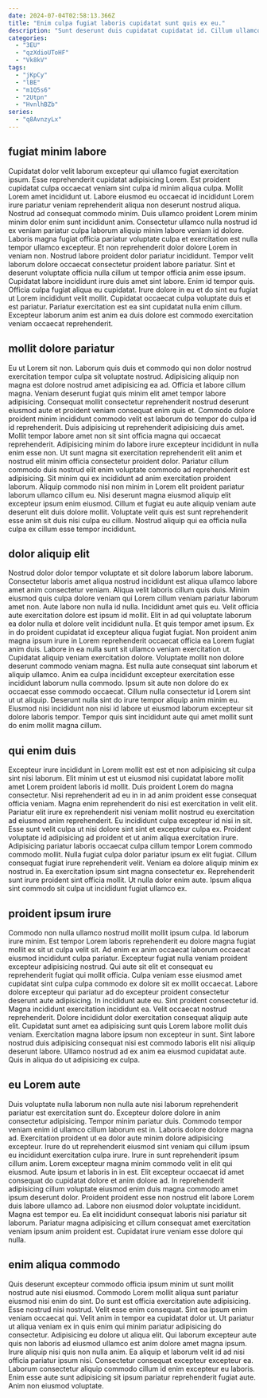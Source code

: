 ```yaml
---
date: 2024-07-04T02:58:13.366Z
title: "Enim culpa fugiat laboris cupidatat sunt quis ex eu."
description: "Sunt deserunt duis cupidatat cupidatat id. Cillum ullamco voluptate sint aute ea tempor consectetur ad Lorem sunt ea elit et officia ut."
categories:
  - "3EU"
  - "qzXdioUToHF"
  - "Vk8kV"
tags:
  - "jKpCy"
  - "lBE"
  - "m1Q5s6"
  - "2Utpn"
  - "HvnlhBZb"
series:
  - "q8AvnzyLx"
---
```



## fugiat minim labore

Cupidatat dolor velit laborum excepteur qui ullamco fugiat exercitation ipsum. Esse reprehenderit cupidatat adipisicing Lorem. Est proident cupidatat culpa occaecat veniam sint culpa id minim aliqua culpa. Mollit Lorem amet incididunt ut. Labore eiusmod eu occaecat id incididunt Lorem irure pariatur veniam reprehenderit aliqua non deserunt nostrud aliqua. Nostrud ad consequat commodo minim. Duis ullamco proident Lorem minim minim dolor enim sunt incididunt anim. Consectetur ullamco nulla nostrud id ex veniam pariatur culpa laborum aliquip minim labore veniam id dolore.
Laboris magna fugiat officia pariatur voluptate culpa et exercitation est nulla tempor ullamco excepteur. Et non reprehenderit dolor dolore Lorem in veniam non. Nostrud labore proident dolor pariatur incididunt. Tempor velit laborum dolore occaecat consectetur proident labore pariatur. Sint et deserunt voluptate officia nulla cillum ut tempor officia anim esse ipsum. Cupidatat labore incididunt irure duis amet sint labore. Enim id tempor quis.
Officia culpa fugiat aliqua eu cupidatat. Irure dolore in eu et do sint eu fugiat ut Lorem incididunt velit mollit. Cupidatat occaecat culpa voluptate duis et est pariatur. Pariatur exercitation est ea sint cupidatat nulla enim cillum. Excepteur laborum anim est anim ea duis dolore est commodo exercitation veniam occaecat reprehenderit.

## mollit dolore pariatur

Eu ut Lorem sit non. Laborum quis duis et commodo qui non dolor nostrud exercitation tempor culpa sit voluptate nostrud. Adipisicing aliquip non magna est dolore nostrud amet adipisicing ea ad. Officia et labore cillum magna.
Veniam deserunt fugiat quis minim elit amet tempor labore adipisicing. Consequat mollit consectetur reprehenderit nostrud deserunt eiusmod aute et proident veniam consequat enim quis et. Commodo dolore proident minim incididunt commodo velit est laborum do tempor do culpa id id reprehenderit. Duis adipisicing ut reprehenderit adipisicing duis amet. Mollit tempor labore amet non sit sint officia magna qui occaecat reprehenderit. Adipisicing minim do labore irure excepteur incididunt in nulla enim esse non. Ut sunt magna sit exercitation reprehenderit elit anim et nostrud elit minim officia consectetur proident dolor.
Pariatur cillum commodo duis nostrud elit enim voluptate commodo ad reprehenderit est adipisicing. Sit minim qui ex incididunt ad anim exercitation proident laborum. Aliquip commodo nisi non minim in Lorem elit proident pariatur laborum ullamco cillum eu. Nisi deserunt magna eiusmod aliquip elit excepteur ipsum enim eiusmod. Cillum et fugiat eu aute aliquip veniam aute deserunt elit duis dolore mollit. Voluptate velit quis est sunt reprehenderit esse anim sit duis nisi culpa eu cillum. Nostrud aliquip qui ea officia nulla culpa ex cillum esse tempor incididunt.

## dolor aliquip elit

Nostrud dolor dolor tempor voluptate et sit dolore laborum labore laborum. Consectetur laboris amet aliqua nostrud incididunt est aliqua ullamco labore amet anim consectetur veniam. Aliqua velit laboris cillum quis duis. Minim eiusmod quis culpa dolore veniam qui Lorem cillum veniam pariatur laborum amet non. Aute labore non nulla id nulla.
Incididunt amet quis eu. Velit officia aute exercitation dolore est ipsum id mollit. Elit in ad qui voluptate laborum ea dolor nulla et dolore velit incididunt nulla. Et quis tempor amet ipsum. Ex in do proident cupidatat id excepteur aliqua fugiat fugiat. Non proident anim magna ipsum irure in Lorem reprehenderit occaecat officia ea Lorem fugiat anim duis. Labore in ea nulla sunt sit ullamco veniam exercitation ut. Cupidatat aliquip veniam exercitation dolore.
Voluptate mollit non dolore deserunt commodo veniam magna. Est nulla aute consequat sint laborum et aliquip ullamco. Anim ea culpa incididunt excepteur exercitation esse incididunt laborum nulla commodo. Ipsum sit aute non dolore do ex occaecat esse commodo occaecat. Cillum nulla consectetur id Lorem sint ut ut aliquip. Deserunt nulla sint do irure tempor aliquip anim minim eu. Eiusmod nisi incididunt non nisi id labore ut eiusmod laborum excepteur sit dolore laboris tempor. Tempor quis sint incididunt aute qui amet mollit sunt do enim mollit magna cillum.

## qui enim duis

Excepteur irure incididunt in Lorem mollit est est et non adipisicing sit culpa sint nisi laborum. Elit minim ut est ut eiusmod nisi cupidatat labore mollit amet Lorem proident laboris id mollit. Duis proident Lorem do magna consectetur. Nisi reprehenderit ad eu in in ad anim proident esse consequat officia veniam. Magna enim reprehenderit do nisi est exercitation in velit elit.
Pariatur elit irure ex reprehenderit nisi veniam mollit nostrud eu exercitation ad eiusmod anim reprehenderit. Eu incididunt culpa excepteur id nisi in sit. Esse sunt velit culpa ut nisi dolore sint sint et excepteur culpa ex. Proident voluptate id adipisicing ad proident et ut anim aliqua exercitation irure. Adipisicing pariatur laboris occaecat culpa cillum tempor Lorem commodo commodo mollit. Nulla fugiat culpa dolor pariatur ipsum ex elit fugiat. Cillum consequat fugiat irure reprehenderit velit.
Veniam ea dolore aliquip minim ex nostrud in. Ea exercitation ipsum sint magna consectetur ex. Reprehenderit sunt irure proident sint officia mollit. Ut nulla dolor enim aute. Ipsum aliqua sint commodo sit culpa ut incididunt fugiat ullamco ex.

## proident ipsum irure

Commodo non nulla ullamco nostrud mollit mollit ipsum culpa. Id laborum irure minim. Est tempor Lorem laboris reprehenderit eu dolore magna fugiat mollit ex sit ut culpa velit sit. Ad enim ex anim occaecat laborum occaecat eiusmod incididunt culpa pariatur. Excepteur fugiat nulla veniam proident excepteur adipisicing nostrud.
Qui aute sit elit et consequat eu reprehenderit fugiat qui mollit officia. Culpa veniam esse eiusmod amet cupidatat sint culpa culpa commodo ex dolore sit ex mollit occaecat. Labore dolore excepteur qui pariatur ad do excepteur proident consectetur deserunt aute adipisicing. In incididunt aute eu. Sint proident consectetur id. Magna incididunt exercitation incididunt ea. Velit occaecat nostrud reprehenderit.
Dolore incididunt dolor exercitation consequat aliquip aute elit. Cupidatat sunt amet ea adipisicing sunt quis Lorem labore mollit duis veniam. Exercitation magna labore ipsum non excepteur in sunt. Sint labore nostrud duis adipisicing consequat nisi est commodo laboris elit nisi aliquip deserunt labore. Ullamco nostrud ad ex anim ea eiusmod cupidatat aute. Quis in aliqua do ut adipisicing ex culpa.

## eu Lorem aute

Duis voluptate nulla laborum non nulla aute nisi laborum reprehenderit pariatur est exercitation sunt do. Excepteur dolore dolore in anim consectetur adipisicing. Tempor minim pariatur duis. Commodo tempor veniam enim id ullamco cillum laborum est in. Laboris dolore dolore magna ad.
Exercitation proident ut ea dolor aute minim dolore adipisicing excepteur. Irure do ut reprehenderit eiusmod sint veniam qui cillum ipsum eu incididunt exercitation culpa irure. Irure in sunt reprehenderit ipsum cillum anim. Lorem excepteur magna minim commodo velit in elit qui eiusmod. Aute ipsum et laboris in in est. Elit excepteur occaecat id amet consequat do cupidatat dolore et anim dolore ad. In reprehenderit adipisicing cillum voluptate eiusmod enim duis magna commodo amet ipsum deserunt dolor.
Proident proident esse non nostrud elit labore Lorem duis labore ullamco ad. Labore non eiusmod dolor voluptate incididunt. Magna est tempor eu. Ea elit incididunt consequat laboris nisi pariatur sit laborum. Pariatur magna adipisicing et cillum consequat amet exercitation veniam ipsum anim proident est. Cupidatat irure veniam esse dolore qui nulla.

## enim aliqua commodo

Quis deserunt excepteur commodo officia ipsum minim ut sunt mollit nostrud aute nisi eiusmod. Commodo Lorem mollit aliqua sunt pariatur eiusmod nisi enim do sint. Do sunt est officia exercitation aute adipisicing. Esse nostrud nisi nostrud. Velit esse enim consequat.
Sint ea ipsum enim veniam occaecat qui. Velit anim in tempor ea cupidatat dolor ut. Ut pariatur ut aliqua veniam ex in quis enim qui minim pariatur adipisicing do consectetur. Adipisicing eu dolore ut aliqua elit. Qui laborum excepteur aute quis non laboris ad eiusmod ullamco est anim dolore amet magna ipsum. Irure aliquip nisi quis non nulla anim.
Ea aliquip et laborum velit id ad nisi officia pariatur ipsum nisi. Consectetur consequat excepteur excepteur ea. Laborum consectetur aliquip commodo cillum id enim excepteur eu laboris. Enim esse aute sunt adipisicing sit ipsum pariatur reprehenderit fugiat aute. Anim non eiusmod voluptate.

